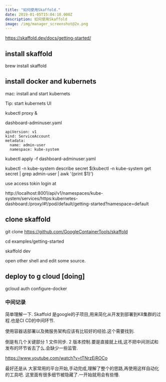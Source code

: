 ```yaml
---
title: "如何使用Skaffold."
date: 2019-01-05T15:04:10.000Z
description: 如何使用Skaffold
image: /img/manager_screenshot@2x.png
---
```


https://skaffold.dev/docs/getting-started/

## install skaffold

brew install skaffold

## install docker and kubernets

mac: install and start kubernets

Tip: start kubernets UI

kubectl proxy &

dashboard-adminuser.yaml
```
apiVersion: v1
kind: ServiceAccount
metadata:
  name: admin-user
  namespace: kube-system
```

kubectl apply -f dashboard-adminuser.yaml

kubectl -n kube-system describe secret $(kubectl -n kube-system get secret | grep admin-user | awk '{print $1}')

use access tokin login at 

http://localhost:8001/api/v1/namespaces/kube-system/services/https:kubernetes-dashboard:/proxy/#!/pod/default/getting-started?namespace=default


## clone skaffold

git clone https://github.com/GoogleContainerTools/skaffold

cd examples/getting-started

skaffold dev


open other shell and edit some source.

## deploy to g cloud [doing]

gcloud auth configure-docker


### 中间记录

简单理解一下. Skaffold 是google的子项目,用来简化从开发到部署到K8集群的过程.也是CI CD的中间环节.

使用容器话部署以及微服务架构应该有比较好的经验.这个需要找到.

倒是有几个关键部分
 1 文件同步.
 2 版本控制.要是直接就上线,这不把中间测试和发布的环节省去了么.会缺少一些监管.


 https://www.youtube.com/watch?v=tTNrzEjROCo

 最好还是从 大家常用的平台开始,手动完成,理解了整个的思路,再使用这样自动化的工具吧.
 这里面有很多细节被隐藏了.一开始就用会有些懵.